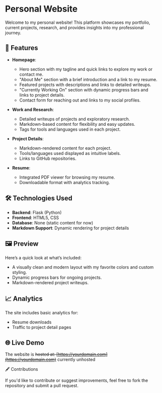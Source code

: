 # Personal Website

Welcome to my personal website! This platform showcases my portfolio, current projects, research, and provides insights into my professional journey.

## 🚀 Features

- **Homepage**:
  - Hero section with my tagline and quick links to explore my work or contact me.
  - "About Me" section with a brief introduction and a link to my resume.
  - Featured projects with descriptions and links to detailed writeups.
  - "Currently Working On" section with dynamic progress bars and links to project details.
  - Contact form for reaching out and links to my social profiles.

- **Work and Research**:
  - Detailed writeups of projects and exploratory research.
  - Markdown-based content for flexibility and easy updates.
  - Tags for tools and languages used in each project.

- **Project Details**:
  - Markdown-rendered content for each project.
  - Tools/languages used displayed as intuitive labels.
  - Links to GitHub repositories.

- **Resume**:
  - Integrated PDF viewer for browsing my resume.
  - Downloadable format with analytics tracking.

## 🛠️ Technologies Used
- **Backend**: Flask (Python)
- **Frontend**: HTML5, CSS
- **Database**: None (static content for now)
- **Markdown Support**: Dynamic rendering for project details


## 🖼️ Preview

Here’s a quick look at what’s included:
- A visually clean and modern layout with my favorite colors and custom styling.
- Dynamic progress bars for ongoing projects.
- Markdown-rendered project writeups.

## 📈 Analytics

The site includes basic analytics for:
- Resume downloads
- Traffic to project detail pages

## 🌐 Live Demo

The website is ~~hosted at: [https://yourdomain.com](https://yourdomain.com)~~ currently unhosted

🖋️ Contributions

If you'd like to contribute or suggest improvements, feel free to fork the repository and submit a pull request.